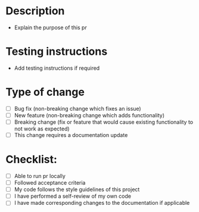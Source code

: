 # Description

-   Explain the purpose of this pr

# Testing instructions

-   Add testing instructions if required

# Type of change

-   [ ] Bug fix (non-breaking change which fixes an issue)
-   [ ] New feature (non-breaking change which adds functionality)
-   [ ] Breaking change (fix or feature that would cause existing functionality to not work as expected)
-   [ ] This change requires a documentation update

# Checklist:

-   [ ] Able to run pr locally
-   [ ] Followed acceptance criteria
-   [ ] My code follows the style guidelines of this project
-   [ ] I have performed a self-review of my own code
-   [ ] I have made corresponding changes to the documentation if applicable
